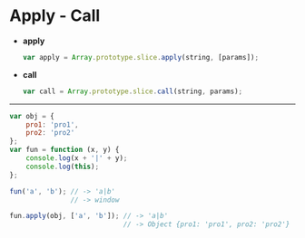 # Apply - Call #

+ __apply__

    ```javascript
    var apply = Array.prototype.slice.apply(string, [params]);
    ```
+ __call__

    ```javascript
    var call = Array.prototype.slice.call(string, params);
    ```

*****

```javascript
var obj = {
    pro1: 'pro1',
    pro2: 'pro2'
};
var fun = function (x, y) {
    console.log(x + '|' + y);
    console.log(this);
};

fun('a', 'b'); // -> 'a|b'
               // -> window

fun.apply(obj, ['a', 'b']); // -> 'a|b'
                            // -> Object {pro1: 'pro1', pro2: 'pro2'}
```